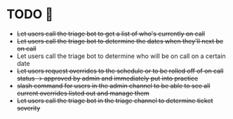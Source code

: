 # TODO 🚧

- ~~Let users call the triage bot to get a list of who's currently on call~~
- ~~Let users call the triage bot to determine the dates when they'll next be on call~~
- Let users call the triage bot to determine who will be on call on a certain date
- ~~Let users request overrides to the schedule or to be rolled off of on call status -> approved by admin and immediately put into practice~~
- ~~slash command for users in the admin channel to be able to see all current overrides listed out and manage them~~
- ~~Let users call the triage bot in the triage channel to determine ticket severity~~
